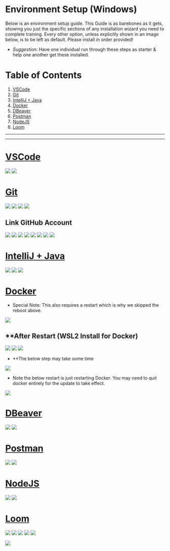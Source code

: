 # Environment Setup (Windows)

Below is an environment setup guide. This Guide is as barebones as it gets, showing you just the specific sections of any installation wizard you need to complete training. Every other option, unless explicitly shown in an image below, is to be left as default. Please install in order provided!

* *Suggestion*: Have one individual run through these steps as starter & help one another get these installed.

# Table of Contents

1. [VSCode](#vscode)
2. [Git](#git)
3. [IntelliJ + Java](#intellij--java)
4. [Docker](#docker)
5. [DBeaver](#dbeaver)
6. [Postman](#postman)
7. [NodeJS](#nodejs)
8. [Loom](#loom)

<hr></hr><hr></hr>

# [VSCode](https://code.visualstudio.com/download)
![](https://i.imgur.com/JCrNjGm.png)
![](https://i.imgur.com/wZxZsJw.png)

# [Git](https://git-scm.com/downloads)
![](https://i.imgur.com/ngbiRvB.png)
![](https://i.imgur.com/VdIdC9p.png)
![](https://i.imgur.com/bZY6G2k.png)
![](https://i.imgur.com/9oBSR5Q.png)

## **Link GitHub Account**

![](https://i.imgur.com/6C7PTfV.png)
![](https://i.imgur.com/4okLvZf.png)
![](https://i.imgur.com/CeCSpJV.png)
![](https://i.imgur.com/YHRM6CI.png)
![](https://i.imgur.com/6vKZmqi.png)
![](https://i.imgur.com/9mcgenM.png)
![](https://i.imgur.com/rKnrpjs.png)
![](https://i.imgur.com/MSGKPS8.png)

# [IntelliJ + Java](https://www.jetbrains.com/idea/download/#section=windows)
![](https://i.imgur.com/1cL8x4p.png)
![](https://i.imgur.com/Yuwpwto.png)
![](https://i.imgur.com/84KwMeK.png)

# [Docker](https://www.docker.com/products/docker-desktop/)
* Special Note: This also requires a restart which is why we skipped the reboot above. 

![](https://i.imgur.com/HqCOq4N.png)

## **After Restart (WSL2 Install for Docker)

![](https://i.imgur.com/tkFFs9b.png)
![](https://i.imgur.com/0UHN9w9.png)
![](https://i.imgur.com/HaKp3eR.png)
* **The below step may take some time

![](https://i.imgur.com/ftbEFeq.png)
* Note the below restart is just restarting Docker. You may need to quit docker entirely for the update to take effect.

![](https://i.imgur.com/hnixXio.png)

# [DBeaver](https://dbeaver.io/download/)
![](https://i.imgur.com/ydMoabo.png)
![](https://i.imgur.com/7SYMsb6.png)

# [Postman](https://www.postman.com/downloads/)
![](https://i.imgur.com/erezItP.png)
![](https://i.imgur.com/G7UKW24.png)

# [NodeJS](https://nodejs.org/en/)

![](https://i.imgur.com/w7Oiv3H.png)
![](https://i.imgur.com/frPPajS.png)

# [Loom](https://www.loom.com)

![](https://i.imgur.com/61zv65a.png)
![](https://i.imgur.com/Iq9NDCs.png)
![](https://i.imgur.com/c7r0eBO.png)
![](https://i.imgur.com/TmxNM3V.png)
![](https://i.imgur.com/D6vZWkS.png)

![](https://i.imgur.com/emhHb5H.png)
